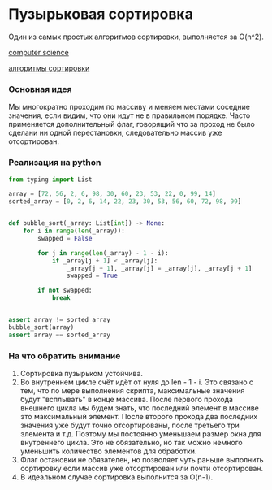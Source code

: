 # Пузырьковая сортировка

Один из самых простых алгоритмов сортировки, выполняется за O(n^2).

[computer science](./meta_computer_science.md)

[алгоритмы сортировки](./meta_algoritmy_sortirovki.md)


### Основная идея

Мы многократно проходим по массиву и меняем местами соседние значения, если видим, 
что они идут не в правильном порядке. Часто применяется дополнительный флаг,
говорящий что за проход не было сделани ни одной перестановки, следовательно
массив уже отсортирован.

### Реализация на python

```python
from typing import List

array = [72, 56, 2, 6, 98, 30, 60, 23, 53, 22, 0, 99, 14]
sorted_array = [0, 2, 6, 14, 22, 23, 30, 53, 56, 60, 72, 98, 99]


def bubble_sort(_array: List[int]) -> None:
    for i in range(len(_array)):
        swapped = False

        for j in range(len(_array) - 1 - i):
            if _array[j + 1] < _array[j]:
                _array[j + 1], _array[j] = _array[j], _array[j + 1]
                swapped = True

        if not swapped:
            break


assert array != sorted_array
bubble_sort(array)
assert array == sorted_array
```

### На что обратить внимание

1. Сортировка пузырьком устойчива.
1. Во внутреннем цикле счёт идёт от нуля до len - 1 - i. Это связано с тем,
что по мере выполнения скрипта, максимальные значения будут "всплывать" в
конце массива. После первого прохода внешнего цикла мы будем знать, что
последний элемент в массиве это максимальный элемент. После второго прохода
два последних значения уже будут точно отсортированы, после третьего три элемента и т.д.
Поэтому мы постоянно уменьшаем размер окна для внутреннего цикла. Это не обязательно,
но так можно немного уменьшить количество элементов для обработки.  
1. Флаг остановки не обязателен, но позволяет чуть раньше выполнить сортировку 
если массив уже отсортирован или почти отсортирован.
1. В идеальном случае сортировка выполнится за O(n-1).